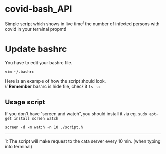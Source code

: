 # covid-bash_API

Simple script which shows in live time<sup>[1](#ft1)</sup> the number of infected persons with covid in your terminal propmt!

# Update bashrc

You have to edit your bashrc file.
```bash
vim ~/.bashrc
``` 
Here is an example of how the script should look.  
*!!* **Remember** bashrc is hide file, check it `ls -a`

## Usage script 

If you don't have "screen and watch", you should install it via eg. `sudo apt-get install screen watch`

```
screen -d -m watch -n 10 ./script.h
```

----
<a name="ft1">1</a>: The script will make request to the data server every 10 min. (when typing into terminal)
